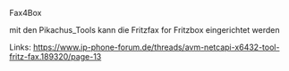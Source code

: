 Fax4Box

mit den Pikachus_Tools kann die Fritzfax for Fritzbox eingerichtet werden


Links:
https://www.ip-phone-forum.de/threads/avm-netcapi-x6432-tool-fritz-fax.189320/page-13
